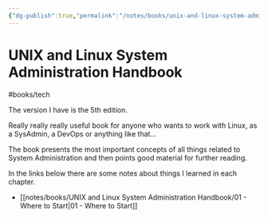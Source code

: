 ```yaml
---
{"dg-publish":true,"permalink":"/notes/books/unix-and-linux-system-administration-handbook/unix-and-linux-system-administration-handbook/","tags":["books"]}
---
```



# UNIX and Linux System Administration Handbook

#books/tech 

The version I have is the 5th edition.

Really really really useful book for anyone who wants to work with Linux, as a SysAdmin, a DevOps or anything like that...

The book presents the most important concepts of all things related to System Administration and then points good material for further reading.

In the links below there are some notes about things I learned in each chapter.

- [[notes/books/UNIX and Linux System Administration Handbook/01 - Where to Start\|01 - Where to Start]]